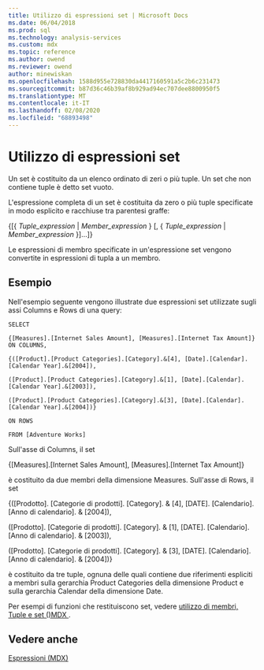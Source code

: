 ```yaml
---
title: Utilizzo di espressioni set | Microsoft Docs
ms.date: 06/04/2018
ms.prod: sql
ms.technology: analysis-services
ms.custom: mdx
ms.topic: reference
ms.author: owend
ms.reviewer: owend
author: minewiskan
ms.openlocfilehash: 1588d955e728830da4417160591a5c2b6c231473
ms.sourcegitcommit: b87d36c46b39af8b929ad94ec707dee8800950f5
ms.translationtype: MT
ms.contentlocale: it-IT
ms.lasthandoff: 02/08/2020
ms.locfileid: "68893498"
---
```

# <a name="using-set-expressions"></a>Utilizzo di espressioni set


  Un set è costituito da un elenco ordinato di zeri o più tuple. Un set che non contiene tuple è detto set vuoto.  
  
 L'espressione completa di un set è costituita da zero o più tuple specificate in modo esplicito e racchiuse tra parentesi graffe:  
  
 {[{ *Tuple_expression* | *Member_expression* } [, { *Tuple_expression* | *Member_expression* }]...]}  
  
 Le espressioni di membro specificate in un'espressione set vengono convertite in espressioni di tupla a un membro.  
  
## <a name="example"></a>Esempio  
 Nell'esempio seguente vengono illustrate due espressioni set utilizzate sugli assi Columns e Rows di una query:  
  
 `SELECT`  
  
 `{[Measures].[Internet Sales Amount], [Measures].[Internet Tax Amount]} ON COLUMNS,`  
  
 `{([Product].[Product Categories].[Category].&[4], [Date].[Calendar].[Calendar Year].&[2004]),`  
  
 `([Product].[Product Categories].[Category].&[1], [Date].[Calendar].[Calendar Year].&[2003]),`  
  
 `([Product].[Product Categories].[Category].&[3], [Date].[Calendar].[Calendar Year].&[2004])}`  
  
 `ON ROWS`  
  
 `FROM [Adventure Works]`  
  
 Sull'asse di Columns, il set  
  
 {[Measures].[Internet Sales Amount], [Measures].[Internet Tax Amount]}  
  
 è costituito da due membri della dimensione Measures. Sull'asse di Rows, il set  
  
 {([Prodotto]. [Categorie di prodotti]. [Category]. & [4], [DATE]. [Calendario]. [Anno di calendario]. & [2004]),  
  
 ([Prodotto]. [Categorie di prodotti]. [Category]. & [1], [DATE]. [Calendario]. [Anno di calendario]. & [2003]),  
  
 ([Prodotto]. [Categorie di prodotti]. [Category]. & [3], [DATE]. [Calendario]. [Anno di calendario]. & [2004])}  
  
 è costituito da tre tuple, ognuna delle quali contiene due riferimenti espliciti a membri sulla gerarchia Product Categories della dimensione Product e sulla gerarchia Calendar della dimensione Date.  
  
 Per esempi di funzioni che restituiscono set, vedere [utilizzo di membri, Tuple e set &#40;&#41;MDX ](https://docs.microsoft.com/analysis-services/multidimensional-models/mdx/working-with-members-tuples-and-sets-mdx).  
  
## <a name="see-also"></a>Vedere anche  
 [Espressioni &#40;MDX&#41;](../mdx/expressions-mdx.md)  
  
  
